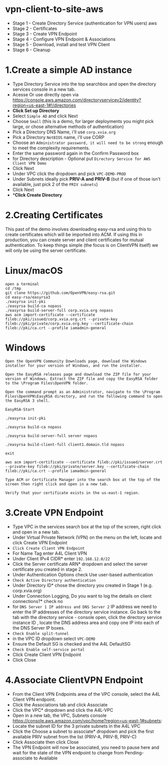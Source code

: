 # vpn-client-to-site-aws

- Stage 1 - Create Directory Service (authentication for VPN users) aws
- Stage 2 - Certificates
- Stage 3 - Create VPN Endpoint
- Stage 4 - Configure VPN Endpoint & Associations
- Stage 5 - Download, install and test VPN Client
- Stage 6 - Cleanup

# 1.Create a simple AD instance

* Type Directory Service into the top searchbox and open the directory services console in a new tab.
* Acesse Or use directly open via https://console.aws.amazon.com/directoryservicev2/identity?region=us-east-1#!/directories
* **Click Set up Directory**
* Select `Simple AD` and click Next
* Choose `Small` (this is a demo, for larger deployments you might pick large, or chose alternative methods of authentication)
* Pick a Directory DNS Name, i'll use `corp.xvia.org`
* Pick a Directory `NetBIOS` name, i'll use CORP
* Choose an `Administrator password, it will need to be strong` enough to meet the complexity requirements.
* Enter the same password again in the Confirm Password box
* for Directory description - Optional put `Directory Service for AWS Client VPN Demo`
* Click Next
* Under VPC click the dropdown and pick `VPC-DEMO-PROD`
* Under Subnets ideally pick **PRIV-A and PRIV-B** (but if one of those isn't available, just pick 2 of the `PRIV subnets`)
* Click Next
* ***Click Create Directory**

# 2.Creating Certificates

This past of the demo involves downloading easy-rsa and using this to create certificates which will be imported into ACM. If using this in production, you can create server and client certificates for mutual authentication. To keep things simple (the focus is on ClientVPN itself) we will only be using the server certificate.

# Linux/macOS

```
open a terminal
cd /tmp
git clone https://github.com/OpenVPN/easy-rsa.git
cd easy-rsa/easyrsa3
./easyrsa init-pki
./easyrsa build-ca nopass
./easyrsa build-server-full corp.xvia.org nopass
aws acm import-certificate --certificate fileb://pki/issued/corp.xvia.org.crt --private-key fileb://pki/private/corp.xvia.org.key --certificate-chain fileb://pki/ca.crt --profile iamadmin-general
```
# Windows

```
Open the OpenVPN Community Downloads page, download the Windows installer for your version of Windows, and run the installer.

Open the EasyRSA releases page and download the ZIP file for your version of Windows. Extract the ZIP file and copy the EasyRSA folder to the \Program Files\OpenVPN folder.

Open the command prompt as an Administrator, navigate to the \Program Files\OpenVPN\EasyRSA directory, and run the following command to open the EasyRSA 3 shell.

EasyRSA-Start

./easyrsa init-pki

./easyrsa build-ca nopass

./easyrsa build-server-full server nopass

./easyrsa build-client-full client1.domain.tld nopass

exit

aws acm import-certificate --certificate fileb://pki/issued/server.crt --private-key fileb://pki/private/server.key --certificate-chain fileb://pki/ca.crt --profile iamadmin-general

Type ACM or Certificate Manager into the search box at the top of the screen then right click and open in a new tab.

Verify that your certificate exists in the us-east-1 region.
```

# 3.Create VPN Endpoint

- Type VPC in the services search box at the top of the screen, right click and open in a new tab.
- Under Virtual Private Network (VPN) on the menu on the left, locate and click Create VPN Endpoint
- `Click Create Client VPN Endpoint`
- For Name Tag enter A4L Client VPN
- Under Client IPv4 CIDR* enter `192.168.12.0/22`
- Click the Server certificate ARN* dropdown and select the server certificate you created in stage 2.
- Under Authentication Options check Use user-based authentication
- `Check Active Directory authentication`
- Under Directory ID* chose the directory you created in Stage 1 (e.g. corp.xvia.org)
- Under Connection Logging, Do you want to log the details on client connections?* check no
- for `DNS Server 1 IP address and DNS Server 2` IP address we need to enter the IP addresses of the directory service instance. Go back to the tab with the directory service       - console open, click the directory service instance ID , locate the DNS address area and copy one IP into each of the DNS Server IP boxes.
- `Check Enable split-tunnel`
- in the VPC ID dropdown select `VPC-DEMO`
- Ensure the Default SG is checked and the A4L DefaultSG
- `Check Enable self-service portal`
- Click Create Client VPN Endpoint
- Click Close

# 4.Associate ClientVPN Endpoint

* From the Client VPN Endpoints area of the VPC console, select the A4L Client VPN endpoint.
* Click the Associations tab and click Associate
* Click the VPC* dropdown and click the A4L-VPC
* Open in a new tab, the VPC, Subnets console https://console.aws.amazon.com/vpc/home?region=us-east-1#subnets:
* Locate the subnet ID for the 3 private subnets in the A4L VPC
* Click the Choose a subnet to associate* dropdown and pick the first available PRIV subnet from the list (PRIV-A, PRIV-B, PRIV-C)
* Click Associate then click Close
* The VPN Endpoint will now be associated, you need to pause here and wait for the state of the VPN endpoint to change from Pending-associate to Available

  

